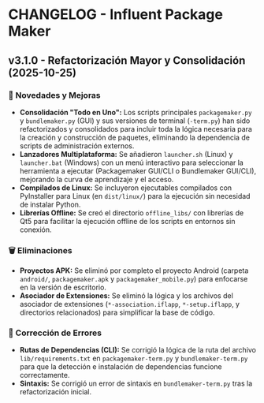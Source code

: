 # CHANGELOG - Influent Package Maker

## v3.1.0 - Refactorización Mayor y Consolidación (2025-10-25)

### 🚀 Novedades y Mejoras
- **Consolidación "Todo en Uno":** Los scripts principales `packagemaker.py` y `bundlemaker.py` (GUI) y sus versiones de terminal (`-term.py`) han sido refactorizados y consolidados para incluir toda la lógica necesaria para la creación y construcción de paquetes, eliminando la dependencia de scripts de administración externos.
- **Lanzadores Multiplataforma:** Se añadieron `launcher.sh` (Linux) y `launcher.bat` (Windows) con un menú interactivo para seleccionar la herramienta a ejecutar (Packagemaker GUI/CLI o Bundlemaker GUI/CLI), mejorando la curva de aprendizaje y el acceso.
- **Compilados de Linux:** Se incluyeron ejecutables compilados con PyInstaller para Linux (en `dist/linux/`) para la ejecución sin necesidad de instalar Python.
- **Librerías Offline:** Se creó el directorio `offline_libs/` con librerías de Qt5 para facilitar la ejecución offline de los scripts en entornos sin conexión.

### 🗑️ Eliminaciones
- **Proyectos APK:** Se eliminó por completo el proyecto Android (carpeta `android/`, `packagemaker.apk` y `packagemaker_mobile.py`) para enfocarse en la versión de escritorio.
- **Asociador de Extensiones:** Se eliminó la lógica y los archivos del asociador de extensiones (`*-association.iflapp`, `*-setup.iflapp`, y directorios relacionados) para simplificar la base de código.

### 🐛 Corrección de Errores
- **Rutas de Dependencias (CLI):** Se corrigió la lógica de la ruta del archivo `lib/requirements.txt` en `packagemaker-term.py` y `bundlemaker-term.py` para que la detección e instalación de dependencias funcione correctamente.
- **Sintaxis:** Se corrigió un error de sintaxis en `bundlemaker-term.py` tras la refactorización inicial.
